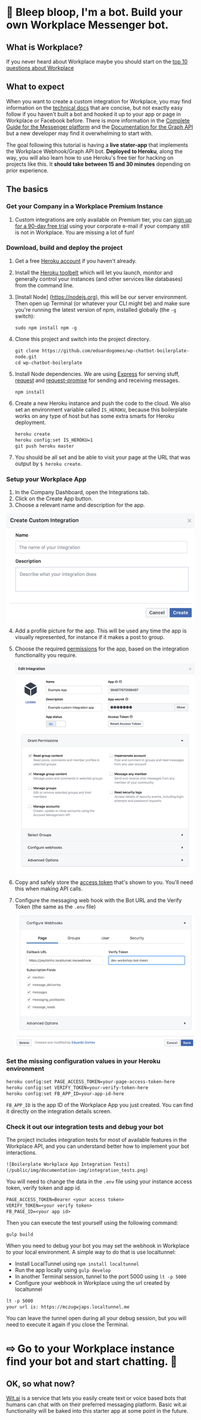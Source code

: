 # 🤖 Bleep bloop, I'm a bot. Build your own Workplace Messenger bot.

## What is Workplace?

If you never heard about Workplace maybe you should start on the [top 10 questions about Workplace](https://workplaceblog.fb.com/news/workplace-questions/)

## What to expect

When you want to create a custom integration for Workplace, you may find information on the [technical docs](https://developers.facebook.com/docs/workplace/integrations/custom-integrations) that are concise, but not exactly easy follow if you haven't built a bot and hooked it up to your app or page in Workplace or Facebook before. There is more information in the [Complete Guide for the Messenger platform](https://developers.facebook.com/docs/messenger-platform/implementation) and the [Documentation for the Graph API](https://developers.facebook.com/docs/graph-api) but a new developer may find it overwhelming to start with. 

The goal following this tutorial is having a **live stater-app** that implements the Workplace Webhook/Graph API bot. **Deployed to Heroku**,  along the way, you will also learn how to use Heroku's free tier for hacking on projects like this. It **should take between 15 and 30 minutes** depending on prior experience.


## The basics

### Get your Company in a Workplace Premium Instance

1. Custom integrations are only available on Premium tier, you can [sign up for a 90-day free trial](https://www.facebook.com/workplace/pricing/) using your corporate e-mail if your company still is not in Workplace. You are missing a lot of fun!


### Download, build and deploy the project

1. Get a free [Heroku account](https://signup.heroku.com/) if you haven't already.

2. Install the [Heroku toolbelt](https://toolbelt.heroku.com) which will let you launch, monitor and generally control your instances (and other services like databases) from the command line.

3. [Install Node]  (https://nodejs.org), this will be our server environment. Then open up Terminal (or whatever your CLI might be) and make sure you're running the latest version of npm, installed globally (the ```-g``` switch):

    ```
    sudo npm install npm -g
    ```

4. Clone this project and switch into the project directory.

    ```
    git clone https://github.com/eduardogomes/wp-chatbot-boilerplate-node.git
    cd wp-chatbot-boilerplate
    ```

5. Install Node dependencies. We are using [Express](http://expressjs.com/) for serving stuff, [request](https://github.com/request/request) and [request-promise](https://github.com/request/request-promise) for sending and receiving messages.

    ```
    npm install
    ```

6. Create a new Heroku instance and push the code to the cloud.  We also set an environment variable called ```IS_HEROKU```, because this boilerplate works on any type of host but has some extra smarts for Heroku deployment.

    ```
    heroku create
    heroku config:set IS_HEROKU=1
    git push heroku master
    ```  

7. You should be all set and be able to visit your page at the URL that was output by ```$ heroku create```.


### Setup your Workplace App

1. In the Company Dashboard, open the Integrations tab.
2. Click on the Create App button.
3. Choose a relevant name and description for the app.

  ![Create a new Workplace App](/public/img/documentation-img/create_new_integration.png)

4. Add a profile picture for the app. This will be used any time the app is visually represented, for instance if it makes a post to group.
5. Choose the required [permissions](https://developers.facebook.com/docs/workplace/integrations/custom-integrations/permissions) for the app, based on the integration functionality you require.

    ![Create a new Workplace App](/public/img/documentation-img/application-permissions.png)

6. Copy and safely store the [access token](https://developers.facebook.com/docs/workplace/integrations/custom-integrations/permissions#appaccesstoken) that's shown to you. You'll need this when making API calls.

7. Configure the messaging web hook with the Bot URL and the Verify Token (the same as the ```.env``` file)

    ![Configure the Webhook](/public/img/documentation-img/webhook-config.png)
        

### Set the missing configuration values in your Heroku environment

```
heroku config:set PAGE_ACCESS_TOKEN=your-page-access-token-here
heroku config:set VERIFY_TOKEN=your-verify-token-here
heroku config:set FB_APP_ID=your-app-id-here
```

```FB_APP_ID``` is the app ID of the Workplace App you just created. You can find it directly on the integration details screen. 

### Check it out our integration tests and debug your bot

The project includes integration tests for most of available features in the Workplace API, and you can understand better how to implement your bot interactions.

    ![Boilerplate Workplace App Integration Tests](/public/img/documentation-img/integration_tests.png)

You will need to change the data in the ```.env``` file using your instance access token, verify token and app id. 
```
PAGE_ACCESS_TOKEN=Bearer <your access token>
VERIFY_TOKEN=<your verify token>
FB_PAGE_ID=<your app id>
```

Then you can execute the test yourself using the following command:
```
gulp build
```

When you need to debug your bot you may set the webhook in Workplace to your local environment. A simple way to do that is use localtunnel:

- Install LocalTunnel using ```npm install localtunnel``` 
- Run the app locally using ```gulp develop```
- In another Terminal session, tunnel to the port 5000 using ```lt -p 5000```
- Configure your webhook in Workplace using the url created by localtunnel
```
lt -p 5000
your url is: https://mczugwjaps.localtunnel.me 
```

You can leave the tunnel open during all your debug session, but you will need to execute it again if you close the Terminal.

# ⇨ Go to your Workplace instance find your bot and start chatting. 🤖

## OK, so what now?

[Wit.ai](https://wit.ai) is a service that lets you easily create text or voice based bots that humans can chat with on their preferred messaging platform. Basic wit.ai functionality will be baked into this starter app at some point in the future.
